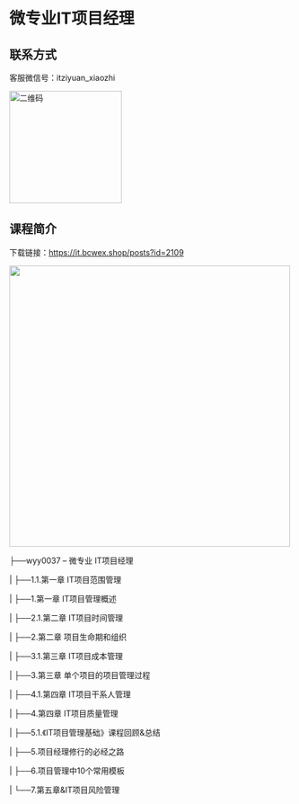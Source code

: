 # 微专业IT项目经理

## 联系方式

客服微信号：itziyuan_xiaozhi

<img src="https://ziyuanyun.oss-cn-guangzhou.aliyuncs.com/common/20240614073449/666b82192834a.jpg" width="200" height="200" alt="二维码">

## 课程简介

下载链接：https://it.bcwex.shop/posts?id=2109

<img src="https://ziyuanyun.oss-cn-guangzhou.aliyuncs.com/yun/20240515183651/6644904309054.jpg" width="500" alt="">

  ├──wyy0037 &#8211; 微专业 IT项目经理

 | ├──1.1.第一章 IT项目范围管理

 | ├──1.第一章 IT项目管理概述

 | ├──2.1.第二章 IT项目时间管理

 | ├──2.第二章 项目生命期和组织

 | ├──3.1.第三章 IT项目成本管理

 | ├──3.第三章 单个项目的项目管理过程

 | ├──4.1.第四章 IT项目干系人管理

 | ├──4.第四章 IT项目质量管理

 | ├──5.1.《IT项目管理基础》课程回顾&amp;总结

 | ├──5.项目经理修行的必经之路

 | ├──6.项目管理中10个常用模板

 | └──7.第五章&amp;IT项目风险管理

  